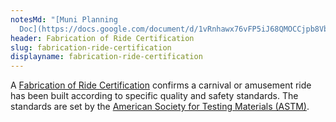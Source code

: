 ```yaml
---
notesMd: "[Muni Planning
  Doc](https://docs.google.com/document/d/1vRnhawx76vFP5iJ68QMOCCjpb8VbcpgaHBQUozve7Q0/edit)"
header: Fabrication of Ride Certification
slug: fabrication-ride-certification
displayname: fabrication-ride-certification
---
```


A [Fabrication of Ride Certification](https://www.nj.gov/dca/codes/forms/pdf_rides/cert_mfg_tmpl.pdf) confirms a carnival or amusement ride has been built according to specific quality and safety standards. The standards are set by the [American Society for Testing Materials (ASTM)](https://www.astm.org/).
